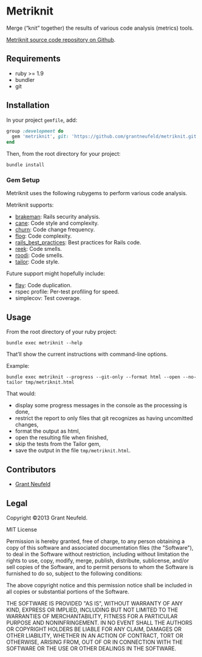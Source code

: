 # Metriknit

Merge (“knit” together) the results of various code analysis (metrics) tools.

[Metriknit source code repository on Github](https://github.com/grantneufeld/metriknit).

## Requirements

* ruby >= 1.9
* bundler
* git

## Installation

In your project `gemfile`, add:

```ruby
group :development do
  gem 'metriknit', git: 'https://github.com/grantneufeld/metriknit.git', require: false
end
```

Then, from the root directory for your project:

    bundle install

### Gem Setup

Metriknit uses the following rubygems to perform various code analysis.

Metriknit supports:
* [brakeman](http://brakemanscanner.org/): Rails security analysis.
* [cane](https://github.com/square/cane): Code style and complexity.
* [churn](https://github.com/danmayer/churn): Code change frequency.
* [flog](https://github.com/seattlerb/flog): Code complexity.
* [rails_best_practices](https://github.com/railsbp/rails_best_practices): Best practices for Rails code.
* [reek](https://github.com/troessner/reek): Code smells.
* [roodi](https://github.com/martinjandrews/roodi): Code smells.
* [tailor](https://github.com/turboladen/tailor): Code style.

Future support might hopefully include:
* [flay](https://github.com/seattlerb/flay): Code duplication.
* rspec profile: Per-test profiling for speed.
* simplecov: Test coverage.

## Usage

From the root directory of your ruby project:

    bundle exec metriknit --help

That’ll show the current instructions with command-line options.

Example:

    bundle exec metriknit --progress --git-only --format html --open --no-tailor tmp/metriknit.html

That would:
* display some progress messages in the console as the processing is done,
* restrict the report to only files that git recognizes as having uncomitted changes,
* format the output as html,
* open the resulting file when finished,
* skip the tests from the Tailor gem,
* save the output in the file `tmp/metriknit.html`.

## Contributors

* [Grant Neufeld](https://github.com/grantneufeld)

## Legal

Copyright ©2013 Grant Neufeld.

MIT License

Permission is hereby granted, free of charge, to any person obtaining
a copy of this software and associated documentation files (the
"Software"), to deal in the Software without restriction, including
without limitation the rights to use, copy, modify, merge, publish,
distribute, sublicense, and/or sell copies of the Software, and to
permit persons to whom the Software is furnished to do so, subject to
the following conditions:

The above copyright notice and this permission notice shall be
included in all copies or substantial portions of the Software.

THE SOFTWARE IS PROVIDED "AS IS", WITHOUT WARRANTY OF ANY KIND,
EXPRESS OR IMPLIED, INCLUDING BUT NOT LIMITED TO THE WARRANTIES OF
MERCHANTABILITY, FITNESS FOR A PARTICULAR PURPOSE AND
NONINFRINGEMENT. IN NO EVENT SHALL THE AUTHORS OR COPYRIGHT HOLDERS BE
LIABLE FOR ANY CLAIM, DAMAGES OR OTHER LIABILITY, WHETHER IN AN ACTION
OF CONTRACT, TORT OR OTHERWISE, ARISING FROM, OUT OF OR IN CONNECTION
WITH THE SOFTWARE OR THE USE OR OTHER DEALINGS IN THE SOFTWARE.
